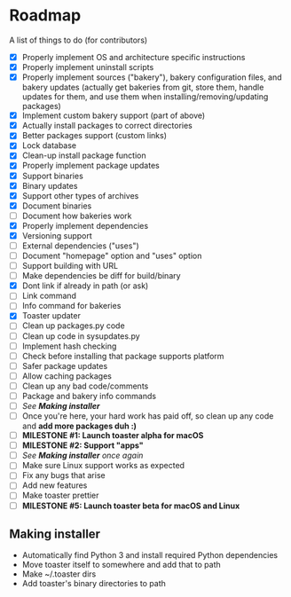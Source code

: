 # Roadmap

A list of things to do (for contributors)

- [x] Properly implement OS and architecture specific instructions
- [x] Properly implement uninstall scripts
- [x] Properly implement sources ("bakery"), bakery configuration files, and bakery updates (actually get bakeries from git, store them, handle updates for them, and use them when installing/removing/updating packages)
- [x] Implement custom bakery support (part of above)
- [x] Actually install packages to correct directories
- [x] Better packages support (custom links)
- [x] Lock database
- [x] Clean-up install package function
- [x] Properly implement package updates
- [x] Support binaries
- [x] Binary updates
- [x] Support other types of archives
- [x] Document binaries
- [ ] Document how bakeries work
- [x] Properly implement dependencies
- [x] Versioning support
- [ ] External dependencies ("uses")
- [ ] Document "homepage" option and "uses" option
- [ ] Support building with URL
- [ ] Make dependencies be diff for build/binary
- [x] Dont link if already in path (or ask)
- [ ] Link command
- [ ] Info command for bakeries
- [x] Toaster updater
- [ ] Clean up packages.py code
- [ ] Clean up code in sysupdates.py
- [ ] Implement hash checking
- [ ] Check before installing that package supports platform
- [ ] Safer package updates
- [ ] Allow caching packages
- [ ] Clean up any bad code/comments
- [ ] Package and bakery info commands
- [ ] *See **Making installer***
- [ ] Once you're here, your hard work has paid off, so clean up any code and **add more packages duh :)**
- [ ] **MILESTONE #1: Launch toaster alpha for macOS**
- [ ] **MILESTONE #2: Support "apps"**
- [ ] *See **Making installer** once again*
- [ ] Make sure Linux support works as expected
- [ ] Fix any bugs that arise
- [ ] Add new features
- [ ] Make toaster prettier
- [ ] **MILESTONE #5: Launch toaster beta for macOS and Linux**

## Making installer

- Automatically find Python 3 and install required Python dependencies
- Move toaster itself to somewhere and add that to path
- Make ~/.toaster dirs
- Add toaster's binary directories to path
